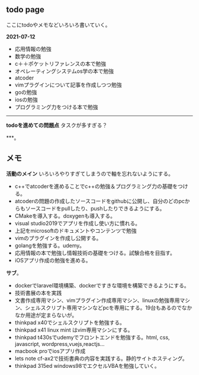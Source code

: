 ## todo page

ここにtodoやメモなどいろいろ書いていく。

**2021-07-12**
- 応用情報の勉強
- 数学の勉強
- c＋＋ポケットリファレンスの本で勉強
- オペレーティングシステムos学の本で勉強
- atcoder
- vimプラグインについて記事を作成しつつ勉強
- goの勉強
- iosの勉強
- プログラミング力をつける本で勉強
***

**todoを進めての問題点**
タスクが多すぎる？

***。

## メモ
**活動のメイン**
いろいろやりすぎてしまうので軸を忘れないようにする。

- c++でatcoderを進めることでc++の勉強＆プログラミング力の基礎をつける。
- atcoderの問題の作成したソースコードをgithubに公開し、自分のどのpcからもソースコードをpullしたり、pushしたりできるようにする。
- CMakeを導入する。doxygenも導入する。
- visual studio2019でアプリを作成し使い方に慣れる。
- 上記をmicrosoftのドキュメントやコンテンツで勉強
- vimのプラグインを作成し公開する。
- golangを勉強する。udemy。
- 応用情報の本で勉強し情報技術の基礎をつける。試験合格を目指す。
- iOSアプリ作成の勉強を進める。

**サブ**。
- dockerでlaravel環境構築、dockerですきな環境を構築できるようにする。
- 技術書展の本を実践
- 文書作成専用マシン、vimプラグイン作成専用マシン、linuxの勉強専用マシン、シェルスクリプト専用マシンなどpcを専用にする。19台もあるのでなかなか用途が定まらないが。
- thinkpad x40でシェルスクリプトを勉強する。
- thinkpad x41 linux mint はvim専用マシンにする。
- thinkpad t430sでudemyでフロントエンドを勉強する。html, css, javascript, wordpress,vuejs,reactjs...
- macbook proでiosアプリ作成
- lets note cf-ax2で技術書典の内容を実践する。静的サイトホスティング。
- thinkpad 315ed windows98でエクセルVBAを勉強していく。
 
 
